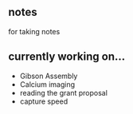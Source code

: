 ## notes
for taking notes

## currently working on...
* Gibson Assembly
* Calcium imaging
* reading the grant proposal
* capture speed
